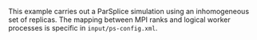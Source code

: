 This example carries out a ParSplice simulation using an inhomogeneous set of replicas. The mapping between MPI ranks and logical worker processes is specific in `input/ps-config.xml`.
